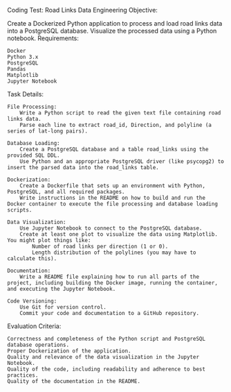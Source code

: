 Coding Test: Road Links Data Engineering
Objective:

Create a Dockerized Python application to process and load road links data into a PostgreSQL database. Visualize the processed data using a Python notebook.
Requirements:

    Docker
    Python 3.x
    PostgreSQL
    Pandas
    Matplotlib
    Jupyter Notebook

Task Details:

    File Processing:
        Write a Python script to read the given text file containing road links data.
        Parse each line to extract road_id, Direction, and polyline (a series of lat-long pairs).

    Database Loading:
        Create a PostgreSQL database and a table road_links using the provided SQL DDL.
        Use Python and an appropriate PostgreSQL driver (like psycopg2) to insert the parsed data into the road_links table.

    Dockerization:
        Create a Dockerfile that sets up an environment with Python, PostgreSQL, and all required packages.
        Write instructions in the README on how to build and run the Docker container to execute the file processing and database loading scripts.

    Data Visualization:
        Use Jupyter Notebook to connect to the PostgreSQL database.
        Create at least one plot to visualize the data using Matplotlib. You might plot things like:
            Number of road links per direction (1 or 0).
            Length distribution of the polylines (you may have to calculate this).

    Documentation:
        Write a README file explaining how to run all parts of the project, including building the Docker image, running the container, and executing the Jupyter Notebook.

    Code Versioning:
        Use Git for version control.
        Commit your code and documentation to a GitHub repository.

Evaluation Criteria:

    Correctness and completeness of the Python script and PostgreSQL database operations.
    Proper Dockerization of the application.
    Quality and relevance of the data visualization in the Jupyter Notebook.
    Quality of the code, including readability and adherence to best practices.
    Quality of the documentation in the README.
